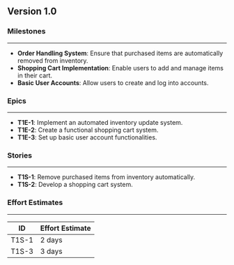 ## Version 1.0

### Milestones
---
- **Order Handling System**: Ensure that purchased items are automatically removed from inventory.  
- **Shopping Cart Implementation**: Enable users to add and manage items in their cart.  
- **Basic User Accounts**: Allow users to create and log into accounts.

### Epics
---
- **T1E-1**: Implement an automated inventory update system.  
- **T1E-2**: Create a functional shopping cart system.  
- **T1E-3**: Set up basic user account functionalities.

### Stories
---
- **T1S-1**: Remove purchased items from inventory automatically.  
- **T1S-2**: Develop a shopping cart system.

### Effort Estimates
---
| **ID**   | **Effort Estimate** |
|----------|---------------------|
| T1S-1    | 2 days              |
| T1S-3    | 3 days              |
